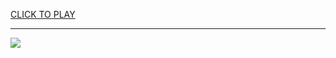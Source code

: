
<a href="https://premium76.site?title=vex_games_unblocked&ref=13M">CLICK TO PLAY</a></h3>
<hr>

<a href="https://premium76.site?title=vex_games_unblocked&ref=13M"><img src="https://clearcache.store/games.png"></a>


